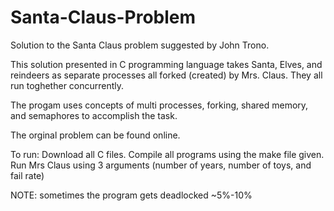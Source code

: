 # Santa-Claus-Problem
Solution to the Santa Claus problem suggested by John Trono.  

This solution presented in C programming language takes Santa, Elves, and reindeers
as separate processes all forked (created) by Mrs. Claus.  They all run toghether concurrently.

The progam uses concepts of multi processes, forking, shared memory, and semaphores to accomplish the task.

The orginal problem can be found online.

To run: 
	Download all C files.
	Compile all programs using the make file given.
	Run Mrs Claus using 3 arguments (number of years, number of toys, and fail rate)

NOTE:  sometimes the program gets deadlocked ~5%-10%

